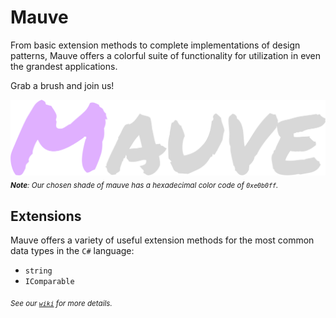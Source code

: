 # Mauve
From basic extension methods to complete implementations of design patterns, Mauve offers a colorful suite of functionality for utilization in even the grandest applications.

Grab a brush and join us!

![Mauve Banner](/mauve-banner.png "Mauve Banner")
<sub>***Note**: Our chosen shade of mauve has a hexadecimal color code of `0xe0b0ff`.*</sub>

## Extensions
Mauve offers a variety of useful extension methods for the most common data types in the `C#` language:

 - `string`
 - `IComparable`

<sub>*See our [`wiki`](https://github.com/tacosontitan/Mauve/wiki/Mauve.Extensibility) for more details.*</sub>
